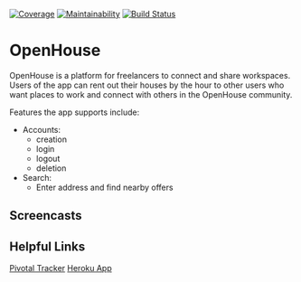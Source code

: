 [![Coverage](https://codeclimate.com/github/jjeremydiaz/OpenHouse/badges/coverage.svg)](https://codeclimate.com/github/jjeremydiaz/OpenHouse/coverage)
[![Maintainability](https://api.codeclimate.com/v1/badges/3bccb3728ff552747b0c/maintainability)](https://codeclimate.com/github/jjeremydiaz/OpenHouse/maintainability)
[![Build Status](https://travis-ci.org/jjeremydiaz/OpenHouse.svg?branch=master)](https://travis-ci.org/jjeremydiaz/OpenHouse)

# OpenHouse
OpenHouse is a platform for freelancers to connect and share workspaces. Users of the app can rent out their houses by the hour to other users who want places to work and connect with others in the OpenHouse community.

Features the app supports include:
* Accounts:
  * creation
  * login
  * logout
  * deletion
* Search:
  * Enter address and find nearby offers

## Screencasts

## Helpful Links
[Pivotal Tracker][1]
[Heroku App][2]


[2]: http://openhouse-1.herokuapp.com/
[1]: https://www.pivotaltracker.com/n/projects/2117895
